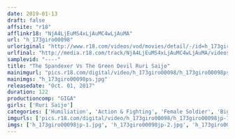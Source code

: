 ```yaml
---
date: 2019-01-13
draft: false
affsite: "r18"
afflinkr18: "NjA4LjEuMS4xLjAuMC4wLjAuMA"
url: "h_173giro00098"
urloriginal: "http://www.r18.com/videos/vod/movies/detail/-/id=h_173giro00098"
urlfinal: "http://media.r18.com/track/NjA4LjEuMS4xLjAuMC4wLjAuMA/videos/vod/movies/detail/-/id=h_173giro00098"
samplevid: "----"
title: "The Spandexer Vs The Green Devil Ruri Saijo"
mainimgurl: "pics.r18.com/digital/video/h_173giro00098/h_173giro00098ps.jpg"
mainimgs: "h_173giro00098ps.jpg"
releasedate: "Oct. 01, 2017"
duration: 122
productioncomp: "GIGA"
girls: ['Ruri Saijo']
categories: ['Humiliation', 'Action & Fighting', 'Female Soldier', 'Big Tits', 'Featured Actress', 'Special Effects']
imgurls: ['pics.r18.com/digital/video/h_173giro00098/h_173giro00098jp-1.jpg', 'pics.r18.com/digital/video/h_173giro00098/h_173giro00098jp-2.jpg', 'pics.r18.com/digital/video/h_173giro00098/h_173giro00098jp-3.jpg', 'pics.r18.com/digital/video/h_173giro00098/h_173giro00098jp-4.jpg', 'pics.r18.com/digital/video/h_173giro00098/h_173giro00098jp-5.jpg', 'pics.r18.com/digital/video/h_173giro00098/h_173giro00098jp-6.jpg', 'pics.r18.com/digital/video/h_173giro00098/h_173giro00098jp-7.jpg', 'pics.r18.com/digital/video/h_173giro00098/h_173giro00098jp-8.jpg', 'pics.r18.com/digital/video/h_173giro00098/h_173giro00098jp-9.jpg', 'pics.r18.com/digital/video/h_173giro00098/h_173giro00098jp-10.jpg', 'pics.r18.com/digital/video/h_173giro00098/h_173giro00098jp-11.jpg', 'pics.r18.com/digital/video/h_173giro00098/h_173giro00098jp-12.jpg', 'pics.r18.com/digital/video/h_173giro00098/h_173giro00098jp-13.jpg', 'pics.r18.com/digital/video/h_173giro00098/h_173giro00098jp-14.jpg', 'pics.r18.com/digital/video/h_173giro00098/h_173giro00098jp-15.jpg', 'pics.r18.com/digital/video/h_173giro00098/h_173giro00098jp-16.jpg', 'pics.r18.com/digital/video/h_173giro00098/h_173giro00098jp-17.jpg', 'pics.r18.com/digital/video/h_173giro00098/h_173giro00098jp-18.jpg', 'pics.r18.com/digital/video/h_173giro00098/h_173giro00098jp-19.jpg', 'pics.r18.com/digital/video/h_173giro00098/h_173giro00098jp-20.jpg']
imgs: ['h_173giro00098jp-1.jpg', 'h_173giro00098jp-2.jpg', 'h_173giro00098jp-3.jpg', 'h_173giro00098jp-4.jpg', 'h_173giro00098jp-5.jpg', 'h_173giro00098jp-6.jpg', 'h_173giro00098jp-7.jpg', 'h_173giro00098jp-8.jpg', 'h_173giro00098jp-9.jpg', 'h_173giro00098jp-10.jpg', 'h_173giro00098jp-11.jpg', 'h_173giro00098jp-12.jpg', 'h_173giro00098jp-13.jpg', 'h_173giro00098jp-14.jpg', 'h_173giro00098jp-15.jpg', 'h_173giro00098jp-16.jpg', 'h_173giro00098jp-17.jpg', 'h_173giro00098jp-18.jpg', 'h_173giro00098jp-19.jpg', 'h_173giro00098jp-20.jpg']
---
```


